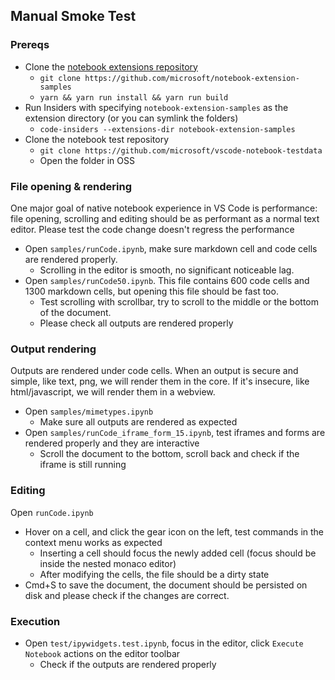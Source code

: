 ## Manual Smoke Test

### Prereqs

-   Clone the
    [notebook extensions repository](https://github.com/microsoft/notebook-extension-samples)
    -   `git clone https://github.com/microsoft/notebook-extension-samples`
    -   `yarn && yarn run install && yarn run build`
-   Run Insiders with specifying `notebook-extension-samples` as the extension
    directory (or you can symlink the folders)
    -   `code-insiders --extensions-dir notebook-extension-samples`
-   Clone the notebook test repository
    -   `git clone https://github.com/microsoft/vscode-notebook-testdata`
    -   Open the folder in OSS

### File opening & rendering

One major goal of native notebook experience in VS Code is performance: file
opening, scrolling and editing should be as performant as a normal text editor.
Please test the code change doesn't regress the performance

-   Open `samples/runCode.ipynb`, make sure markdown cell and code cells are
    rendered properly.
    -   Scrolling in the editor is smooth, no significant noticeable lag.
-   Open `samples/runCode50.ipynb`. This file contains 600 code cells and 1300
    markdown cells, but opening this file should be fast too.
    -   Test scrolling with scrollbar, try to scroll to the middle or the bottom
        of the document.
    -   Please check all outputs are rendered properly

### Output rendering

Outputs are rendered under code cells. When an output is secure and simple, like
text, png, we will render them in the core. If it's insecure, like
html/javascript, we will render them in a webview.

-   Open `samples/mimetypes.ipynb`
    -   Make sure all outputs are rendered as expected
-   Open `samples/runCode_iframe_form_15.ipynb`, test iframes and forms are
    rendered properly and they are interactive
    -   Scroll the document to the bottom, scroll back and check if the iframe
        is still running

### Editing

Open `runCode.ipynb`

-   Hover on a cell, and click the gear icon on the left, test commands in the
    context menu works as expected
    -   Inserting a cell should focus the newly added cell (focus should be
        inside the nested monaco editor)
    -   After modifying the cells, the file should be a dirty state
-   Cmd+S to save the document, the document should be persisted on disk and
    please check if the changes are correct.

### Execution

-   Open `test/ipywidgets.test.ipynb`, focus in the editor, click
    `Execute Notebook` actions on the editor toolbar
    -   Check if the outputs are rendered properly
